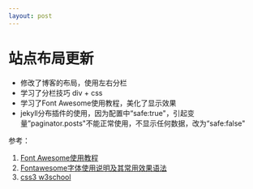 ```yaml
---
layout: post
---
```


# 站点布局更新

+ 修改了博客的布局，使用左右分栏
+ 学习了分栏技巧 div + css
+ 学习了Font Awesome使用教程，美化了显示效果
+ jekyll分布插件的使用，因为配置中“safe:true"，引起变量”paginator.posts"不能正常使用，不显示任何数据，改为“safe:false"

参考：

1. [Font Awesome使用教程](https://jingyan.baidu.com/article/77b8dc7f9c5b1c6174eab605.html)
2. [Fontawesome字体使用说明及其常用效果语法](http://blog.csdn.net/shuai_wy/article/details/74496588)
3. [css3 w3school](http://www.w3school.com.cn/css3/css3_animation.asp "CSS3")



